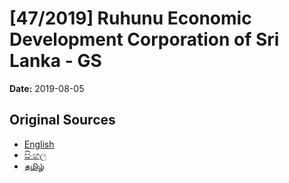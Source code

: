 # [47/2019] Ruhunu Economic Development Corporation of Sri Lanka - GS

**Date:** 2019-08-05

## Original Sources

- [English](https://documents.gov.lk/view/bills/2019/8/47-2019_E.pdf)
- [සිංහල](https://documents.gov.lk/view/bills/2019/8/47-2019_S.pdf)
- [தமிழ்](https://documents.gov.lk/view/bills/2019/8/47-2019_T.pdf)
